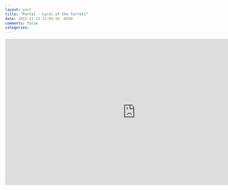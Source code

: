 ```yaml
---
layout: post
title: "Portal - Carol of the Turrets"
date: 2015-12-23 22:05:50 -0500
comments: false
categories:
---
```


<iframe width="853" height="480" src="https://www.youtube.com/embed/J0NXY89WsxY?rel=0" frameborder="0" allowfullscreen></iframe>